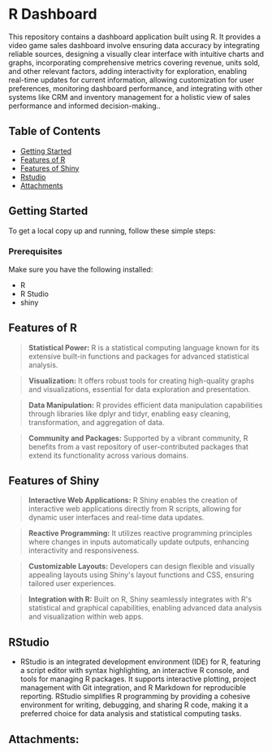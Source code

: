 # R Dashboard

This repository contains a dashboard application built using R. It provides a video game sales dashboard involve ensuring data accuracy by integrating reliable sources, designing a visually clear interface with intuitive charts and graphs, incorporating comprehensive metrics covering revenue, units sold, and other relevant factors, adding interactivity for exploration, enabling real-time updates for current information, allowing customization for user preferences, monitoring dashboard performance, and integrating with other systems like CRM and inventory management for a holistic view of sales performance and informed decision-making..

## Table of Contents

- [Getting Started](#getting-started)
- [Features of R](#features-of-r)
- [Features of Shiny](#features-of-shiny)
- [Rstudio](#rstudio)
- [Attachments](#attachments)

## Getting Started

To get a local copy up and running, follow these simple steps:

### Prerequisites

Make sure you have the following installed:

- R
- R Studio
- shiny

## Features of R

> **Statistical Power:** R is a statistical computing language known for its extensive built-in functions and packages for advanced statistical analysis.

> **Visualization:** It offers robust tools for creating high-quality graphs and visualizations, essential for data exploration and presentation.

> **Data Manipulation:** R provides efficient data manipulation capabilities through libraries like dplyr and tidyr, enabling easy cleaning, transformation, and aggregation of data.

> **Community and Packages:** Supported by a vibrant community, R benefits from a vast repository of user-contributed packages that extend its functionality across various domains.

## Features of Shiny

> **Interactive Web Applications:** R Shiny enables the creation of interactive web applications directly from R scripts, allowing for dynamic user interfaces and real-time data updates.

> **Reactive Programming:** It utilizes reactive programming principles where changes in inputs automatically update outputs, enhancing interactivity and responsiveness.

> **Customizable Layouts:** Developers can design flexible and visually appealing layouts using Shiny's layout functions and CSS, ensuring tailored user experiences.

> **Integration with R:** Built on R, Shiny seamlessly integrates with R's statistical and graphical capabilities, enabling advanced data analysis and visualization within web apps.

## RStudio

- RStudio is an integrated development environment (IDE) for R, featuring a script editor with syntax highlighting, an interactive R console, and tools for managing R packages. It supports interactive plotting, project management with Git integration, and R Markdown for reproducible reporting. RStudio simplifies R programming by providing a cohesive environment for writing, debugging, and sharing R code, making it a preferred choice for data analysis and statistical computing tasks.

## Attachments:
